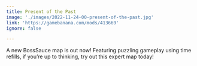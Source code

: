 ```yaml
---
title: Present of the Past
image: './images/2022-11-24-00-present-of-the-past.jpg'
link: 'https://gamebanana.com/mods/413669'
ignore: false

---
```


A new BossSauce map is out now! Featuring puzzling gameplay using time refills, if you’re up to thinking, try out this expert map today!

